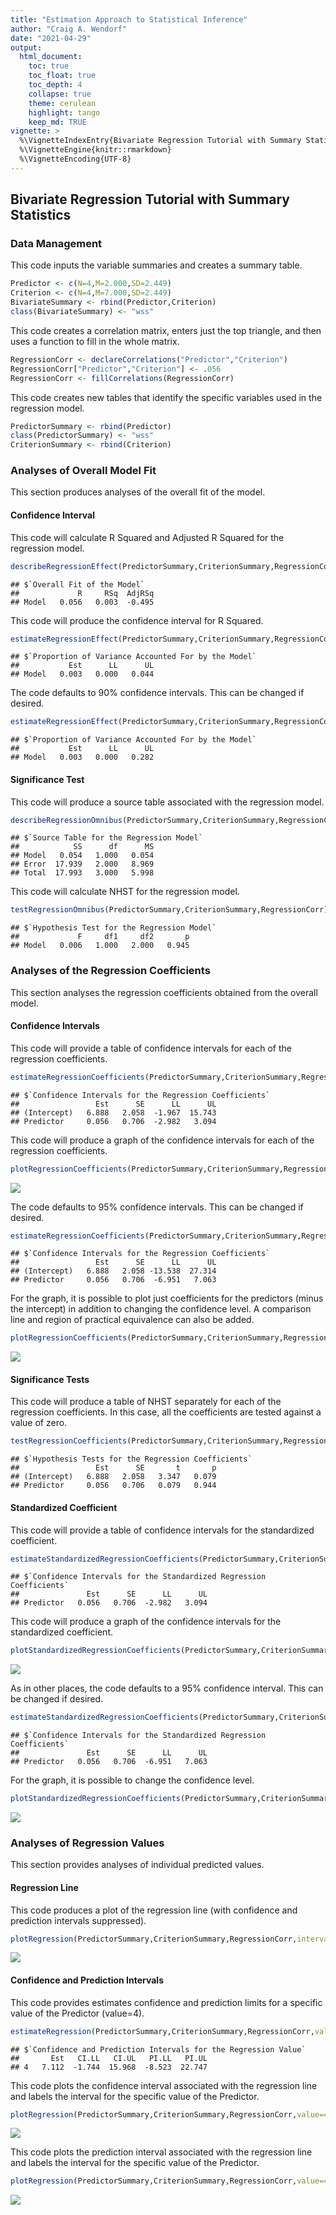 ```yaml
---
title: "Estimation Approach to Statistical Inference"
author: "Craig A. Wendorf"
date: "2021-04-29"
output:
  html_document:
    toc: true
    toc_float: true
    toc_depth: 4
    collapse: true
    theme: cerulean
    highlight: tango
    keep_md: TRUE
vignette: >
  %\VignetteIndexEntry{Bivariate Regression Tutorial with Summary Statistics}
  %\VignetteEngine{knitr::rmarkdown}
  %\VignetteEncoding{UTF-8}
---
```






## Bivariate Regression Tutorial with Summary Statistics

### Data Management

This code inputs the variable summaries and creates a summary table.

```r
Predictor <- c(N=4,M=2.000,SD=2.449)
Criterion <- c(N=4,M=7.000,SD=2.449)
BivariateSummary <- rbind(Predictor,Criterion)
class(BivariateSummary) <- "wss"
```

This code creates a correlation matrix, enters just the top triangle, and then uses a function to fill in the whole matrix.

```r
RegressionCorr <- declareCorrelations("Predictor","Criterion")
RegressionCorr["Predictor","Criterion"] <- .056
RegressionCorr <- fillCorrelations(RegressionCorr)
```

This code creates new tables that identify the specific variables used in the regression model.

```r
PredictorSummary <- rbind(Predictor)
class(PredictorSummary) <- "wss"
CriterionSummary <- rbind(Criterion)
```

### Analyses of Overall Model Fit

This section produces analyses of the overall fit of the model.

#### Confidence Interval

This code will calculate R Squared and Adjusted R Squared for the regression model.

```r
describeRegressionEffect(PredictorSummary,CriterionSummary,RegressionCorr)
```

```
## $`Overall Fit of the Model`
##             R     RSq  AdjRSq
## Model   0.056   0.003  -0.495
```

This code will produce the confidence interval for R Squared.

```r
estimateRegressionEffect(PredictorSummary,CriterionSummary,RegressionCorr)
```

```
## $`Proportion of Variance Accounted For by the Model`
##           Est      LL      UL
## Model   0.003   0.000   0.044
```

The code defaults to 90% confidence intervals. This can be changed if desired.

```r
estimateRegressionEffect(PredictorSummary,CriterionSummary,RegressionCorr,conf.level=.95)
```

```
## $`Proportion of Variance Accounted For by the Model`
##           Est      LL      UL
## Model   0.003   0.000   0.282
```

#### Significance Test

This code will produce a source table associated with the regression model.

```r
describeRegressionOmnibus(PredictorSummary,CriterionSummary,RegressionCorr)
```

```
## $`Source Table for the Regression Model`
##            SS      df      MS
## Model   0.054   1.000   0.054
## Error  17.939   2.000   8.969
## Total  17.993   3.000   5.998
```

This code will calculate NHST for the regression model.

```r
testRegressionOmnibus(PredictorSummary,CriterionSummary,RegressionCorr)
```

```
## $`Hypothesis Test for the Regression Model`
##             F     df1     df2       p
## Model   0.006   1.000   2.000   0.945
```

### Analyses of the Regression Coefficients

This section analyses the regression coefficients obtained from the overall model.

#### Confidence Intervals 

This code will provide a table of confidence intervals for each of the regression coefficients.

```r
estimateRegressionCoefficients(PredictorSummary,CriterionSummary,RegressionCorr)
```

```
## $`Confidence Intervals for the Regression Coefficients`
##                 Est      SE      LL      UL
## (Intercept)   6.888   2.058  -1.967  15.743
## Predictor     0.056   0.706  -2.982   3.094
```

This code will produce a graph of the confidence intervals for each of the regression coefficients.

```r
plotRegressionCoefficients(PredictorSummary,CriterionSummary,RegressionCorr)
```

![](figures/Regression-BivariateCoeffA-1.png)<!-- -->

The code defaults to 95% confidence intervals. This can be changed if desired.

```r
estimateRegressionCoefficients(PredictorSummary,CriterionSummary,RegressionCorr,conf.level=.99)
```

```
## $`Confidence Intervals for the Regression Coefficients`
##                 Est      SE      LL      UL
## (Intercept)   6.888   2.058 -13.538  27.314
## Predictor     0.056   0.706  -6.951   7.063
```

For the graph, it is possible to plot just coefficients for the predictors (minus the intercept) in addition to changing the confidence level. A comparison line and region of practical equivalence can also be added.

```r
plotRegressionCoefficients(PredictorSummary,CriterionSummary,RegressionCorr,conf.level=.99,mu=0,rope=c(-2,2),intercept=FALSE)
```

![](figures/Regression-BivariateCoeffB-1.png)<!-- -->

#### Significance Tests

This code will produce a table of NHST separately for each of the regression coefficients. In this case, all the coefficients are tested against a value of zero.

```r
testRegressionCoefficients(PredictorSummary,CriterionSummary,RegressionCorr)
```

```
## $`Hypothesis Tests for the Regression Coefficients`
##                 Est      SE       t       p
## (Intercept)   6.888   2.058   3.347   0.079
## Predictor     0.056   0.706   0.079   0.944
```

#### Standardized Coefficient

This code will provide a table of confidence intervals for the standardized coefficient.

```r
estimateStandardizedRegressionCoefficients(PredictorSummary,CriterionSummary,RegressionCorr)
```

```
## $`Confidence Intervals for the Standardized Regression Coefficients`
##               Est      SE      LL      UL
## Predictor   0.056   0.706  -2.982   3.094
```

This code will produce a graph of the confidence intervals for the standardized coefficient.

```r
plotStandardizedRegressionCoefficients(PredictorSummary,CriterionSummary,RegressionCorr)
```

![](figures/Regression-BivariateStandardA-1.png)<!-- -->

As in other places, the code defaults to a 95% confidence interval. This can be changed if desired.

```r
estimateStandardizedRegressionCoefficients(PredictorSummary,CriterionSummary,RegressionCorr,conf.level=.99)
```

```
## $`Confidence Intervals for the Standardized Regression Coefficients`
##               Est      SE      LL      UL
## Predictor   0.056   0.706  -6.951   7.063
```

For the graph, it is possible to change the confidence level.

```r
plotStandardizedRegressionCoefficients(PredictorSummary,CriterionSummary,RegressionCorr,conf.level=.99)
```

![](figures/Regression-BivariateStandardB-1.png)<!-- -->

### Analyses of Regression Values

This section provides analyses of individual predicted values.

#### Regression Line

This code produces a plot of the regression line (with confidence and prediction intervals suppressed).

```r
plotRegression(PredictorSummary,CriterionSummary,RegressionCorr,interval="none")
```

![](figures/Regression-BivariateLineA-1.png)<!-- -->

#### Confidence and Prediction Intervals

This code provides estimates confidence and prediction limits for a specific value of the Predictor (value=4).

```r
estimateRegression(PredictorSummary,CriterionSummary,RegressionCorr,value=4)
```

```
## $`Confidence and Prediction Intervals for the Regression Value`
##       Est   CI.LL   CI.UL   PI.LL   PI.UL
## 4   7.112  -1.744  15.968  -8.523  22.747
```

This code plots the confidence interval associated with the regression line and labels the interval for the specific value of the Predictor.

```r
plotRegression(PredictorSummary,CriterionSummary,RegressionCorr,value=4,interval="confidence")
```

![](figures/Regression-BivariateConfA-1.png)<!-- -->

This code plots the prediction interval associated with the regression line and labels the interval for the specific value of the Predictor.

```r
plotRegression(PredictorSummary,CriterionSummary,RegressionCorr,value=4,interval="prediction")
```

![](figures/Regression-BivariateConfB-1.png)<!-- -->
